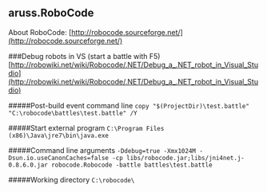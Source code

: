 ## aruss.RoboCode

About RoboCode: [http://robocode.sourceforge.net/](http://robocode.sourceforge.net/)


###Debug robots in VS (start a battle with F5)
[http://robowiki.net/wiki/Robocode/.NET/Debug_a_.NET_robot_in_Visual_Studio](http://robowiki.net/wiki/Robocode/.NET/Debug_a_.NET_robot_in_Visual_Studio)

#####Post-build event command line
`copy "$(ProjectDir)\test.battle" "C:\robocode\battles\test.battle" /Y`

#####Start external program 
`C:\Program Files (x86)\Java\jre7\bin\java.exe`

#####Command line arguments
`-Ddebug=true -Xmx1024M -Dsun.io.useCanonCaches=false -cp libs/robocode.jar;libs/jni4net.j-0.8.6.0.jar robocode.Robocode -battle battles\test.battle`

#####Working directory
`C:\robocode\`



